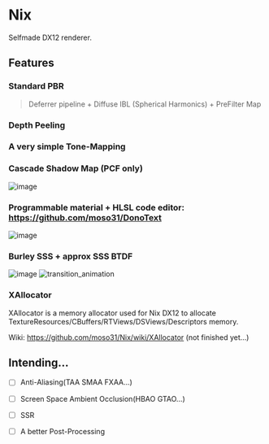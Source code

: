 # Nix

Selfmade DX12 renderer.

## Features
### Standard PBR
> Deferrer pipeline + Diffuse IBL (Spherical Harmonics) + PreFilter Map
### Depth Peeling
### A very simple Tone-Mapping
### Cascade Shadow Map (PCF only)
![image](https://github.com/moso31/Nix/assets/15684115/f3b9d70c-ebb5-4c7e-aa0f-339e62c78115)
### Programmable material + HLSL code editor: https://github.com/moso31/DonoText
![image](https://github.com/moso31/Nix/assets/15684115/70bf7f43-61eb-473a-8b7a-5a3fad1230b6)
### Burley SSS + approx SSS BTDF
![image](https://github.com/moso31/Nix/assets/15684115/e08205c6-4929-4d25-8019-bcbb7c6a278e)
![transition_animation](https://github.com/moso31/Nix/assets/15684115/d13bae94-fe1c-4c53-8d0a-be8ed776f075)
### XAllocator

XAllocator is a memory allocator used for Nix DX12 to allocate TextureResources/CBuffers/RTViews/DSViews/Descriptors memory.

Wiki: https://github.com/moso31/Nix/wiki/XAllocator (not finished yet...)

## Intending...
- [ ] Anti-Aliasing(TAA SMAA FXAA...)
- [ ] Screen Space Ambient Occlusion(HBAO GTAO...)
- [ ] SSR
- [ ] A better Post-Processing


